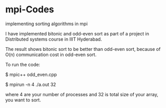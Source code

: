 # mpi-Codes
implementing sorting algorithms in mpi

I have implemented bitonic and odd-even sort as part of a project in Distributed systems course in IIIT Hyderabad.

The result shows bitonic sort to be better than odd-even sort, because of O(n) communication cost in odd-even sort.

To run the code:

$ mpic++ odd_even.cpp 

$ mpirun -n 4 ./a.out 32

where 4 are your number of processes and 32 is total size of your array, you want to sort.

